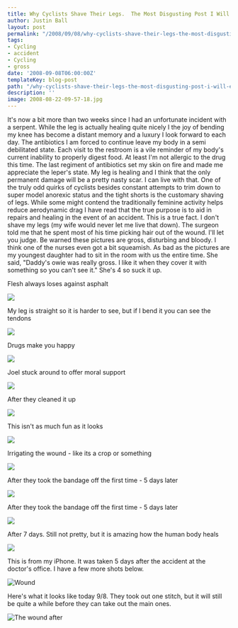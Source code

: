 ```yaml
---
title: Why Cyclists Shave Their Legs.  The Most Disgusting Post I Will Ever Make
author: Justin Ball
layout: post
permalink: "/2008/09/08/why-cyclists-shave-their-legs-the-most-disgusting-post-i-will-ever-make/"
tags:
- Cycling
- accident
- Cycling
- gross
date: '2008-09-08T06:00:00Z'
templateKey: blog-post
path: "/why-cyclists-shave-their-legs-the-most-disgusting-post-i-will-ever-make"
description: ''
image: 2008-08-22-09-57-18.jpg
---
```


It's now a bit more than two weeks since I had an unfortunate incident with a serpent. While the leg is actually healing quite nicely I the joy of bending my knee has become a distant memory and a luxury I look forward to each day.
The antibiotics I am forced to continue leave my body in a semi debilitated state. Each visit to the restroom is a vile reminder of my body's current inability to properly digest food. At least I'm not allergic to the drug this time.
The last regiment of antibiotics set my skin on fire and made me appreciate the leper's state. My leg is healing and I think that the only permanent damage will be a pretty nasty scar. I can live with that.
One of the truly odd quirks of cyclists besides constant attempts to trim down to super model anorexic status and the tight shorts is the customary shaving of legs. While some might contend the traditionally feminine
activity helps reduce aerodynamic drag I have read that the true purpose is to aid in repairs and healing in the event of an accident. This is a true fact. I don't shave my legs (my wife would never let me live that down).
The surgeon told me that he spent most of his time picking hair out of the wound. I'll let you judge. Be warned these pictures are gross, disturbing and bloody. I think one of the nurses even got a bit squeamish.
As bad as the pictures are my youngest daughter had to sit in the room with us the entire time. She said, "Daddy's owie was really gross. I like it when they cover it with something so you can't see it." She's 4 so suck it up.

<div class="image-grid">
  <div class="post-images">
    <p class="caption">Flesh always loses against asphalt</p>
    <img src="2008-08-22-09-57-18.jpg" />
  </div>
  <div class="post-images">
    <p class="caption">My leg is straight so it is harder to see, but if I bend it you can see the tendons</p>
    <img src="2008-08-22-09-57-19.jpg" />
  </div>
  <div class="post-images">
    <p class="caption">Drugs make you happy</p>
    <img src="2008-08-22-09-57-42.jpg" />
  </div>
  <div class="post-images">
    <p class="caption">Joel stuck around to offer moral support</p>
    <img src="2008-08-22-09-57-52.jpg" />
  </div>
  <div class="post-images">
    <p class="caption">After they cleaned it up</p>
    <img src="2008-08-22-11-06-34.jpg" />
  </div>
  <div class="post-images">
    <p class="caption">This isn't as much fun as it looks</p>
    <img src="2008-08-22-11-07-21.jpg" />
  </div>
  <div class="post-images">
    <p class="caption">Irrigating the wound - like its a crop or something</p>
    <img src="2008-08-22-11-07-53.jpg" />
  </div>
  <div class="post-images">
    <p class="caption">After they took the bandage off the first time - 5 days later</p>
    <img src="2008-08-27-09-47-17.jpg" />
  </div>
  <div class="post-images">
    <p class="caption">After they took the bandage off the first time - 5 days later</p>
    <img src="2008-08-27-09-47-22.jpg" />
  </div>
  <div class="post-images">
    <p class="caption">After 7 days. Still not pretty, but it is amazing how the human body heals</p>
    <img src="2008-08-29-10-43-49.jpg" />
  </div>
  <div class="post-images">
    <p class="caption">This is from my iPhone. It was taken 5 days after the accident at the doctor's office. I have a few more shots below.</p>
    <img src="photo.jpg" alt="Wound" />
  </div>
  <div class="post-images">
    <p class="caption">Here's what it looks like today 9/8. They took out one stitch, but it will still be quite a while before they can take out the main ones.</p>
    <img src="photo1.jpg" alt="The wound after" />
  </div>
</div>
